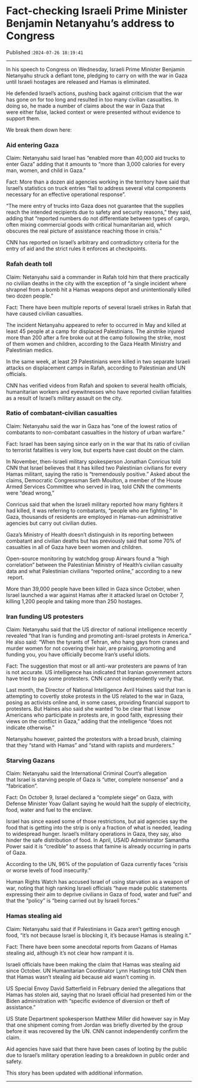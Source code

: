 # Fact-checking Israeli Prime Minister Benjamin Netanyahu’s address to Congress

Published :`2024-07-26 18:19:41`

---

In his speech to Congress on Wednesday, Israeli Prime Minister Benjamin Netanyahu struck a defiant tone, pledging to carry on with the war in Gaza until Israeli hostages are released and Hamas is eliminated.

He defended Israel’s actions, pushing back against criticism that the war has gone on for too long and resulted in too many civilian casualties. In doing so, he made a number of claims about the war in Gaza that were either false, lacked context or were presented without evidence to support them.

We break them down here:

### Aid entering Gaza

Claim: Netanyahu said Israel has “enabled more than 40,000 aid trucks to enter Gaza” adding that it amounts to “more than 3,000 calories for every man, women, and child in Gaza.”

Fact: More than a dozen aid agencies working in the territory have said that Israel’s statistics on truck entries “fail to address several vital components necessary for an effective operational response”.

“The mere entry of trucks into Gaza does not guarantee that the supplies reach the intended recipients due to safety and security reasons,” they said, adding that “reported numbers do not differentiate between types of cargo, often mixing commercial goods with critical humanitarian aid, which obscures the real picture of assistance reaching those in crisis.”

CNN has reported on Israel’s arbitrary and contradictory criteria for the entry of aid and the strict rules it enforces at checkpoints.

### Rafah death toll

Claim: Netanyahu said a commander in Rafah told him that there practically no civilian deaths in the city with the exception of “a single incident where shrapnel from a bomb hit a Hamas weapons depot and unintentionally killed two dozen people.”

Fact: There have been multiple reports of several Israeli strikes in Rafah that have caused civilian casualties.

The incident Netanyahu appeared to refer to occurred in May and killed at least 45 people at a camp for displaced Palestinians. The airstrike injured more than 200 after a fire broke out at the camp following the strike, most of them women and children, according to the Gaza Health Ministry and Palestinian medics.

In the same week, at least 29 Palestinians were killed in two separate Israeli attacks on displacement camps in Rafah, according to Palestinian and UN officials.

CNN has verified videos from Rafah and spoken to several health officials, humanitarian workers and eyewitnesses who have reported civilian fatalities as a result of Israel’s military assault on the city.

### Ratio of combatant-civilian casualties

Claim: Netanyahu said the war in Gaza has “one of the lowest ratios of combatants to non-combatant casualties in the history of urban warfare.”

Fact: Israel has been saying since early on in the war that its ratio of civilian to terrorist fatalities is very low, but experts have cast doubt on the claim.

In November, then-Israeli military spokesperson Jonathan Conricus told CNN that Israel believes that it has killed two Palestinian civilians for every Hamas militant, saying the ratio is “tremendously positive.” Asked about the claims, Democratic Congressman Seth Moulton, a member of the House Armed Services Committee who served in Iraq, told CNN the comments were “dead wrong,”

Conricus said that when the Israeli military reported how many fighters it had killed, it was referring to combatants, “people who are fighting.” In Gaza, thousands of residents are employed in Hamas-run administrative agencies but carry out civilian duties.

Gaza’s Ministry of Health doesn’t distinguish in its reporting between combatant and civilian deaths but has previously said that some 70% of casualties in all of Gaza have been women and children.

Open-source monitoring by watchdog group Airwars found a “high correlation” between the Palestinian Ministry of Health’s civilian casualty data and what Palestinian civilians “reported online,” according to a new  report.

More than 39,000 people have been killed in Gaza since October, when Israel launched a war against Hamas after it attacked Israel on October 7, killing 1,200 people and taking more than 250 hostages.

### Iran funding US protesters

Claim: Netanyahu said that the US director of national intelligence recently revealed “that Iran is funding and promoting anti-Israel protests in America.” He also said: “When the tyrants of Tehran, who hang gays from cranes and murder women for not covering their hair, are praising, promoting and funding you, you have officially become Iran’s useful idiots.

Fact: The suggestion that most or all anti-war protesters are pawns of Iran is not accurate. US intelligence has indicated that Iranian government actors have tried to pay some protesters. CNN cannot independently verify that.

Last month, the Director of National Intelligence Avril Haines said that Iran is attempting to covertly stoke protests in the US related to the war in Gaza, posing as activists online and, in some cases, providing financial support to protesters. But Haines also said she wanted “to be clear that I know Americans who participate in protests are, in good faith, expressing their views on the conflict in Gaza,” adding that the intelligence “does not indicate otherwise.”

Netanyahu however, painted the protestors with a broad brush, claiming that they “stand with Hamas” and “stand with rapists and murderers.”

### Starving Gazans

Claim: Netanyahu said the International Criminal Court’s allegation that Israel is starving people of Gaza is “utter, complete nonsense” and a “fabrication”.

Fact: On October 9, Israel declared a “complete siege” on Gaza, with Defense Minister Yoav Gallant saying he would halt the supply of electricity, food, water and fuel to the enclave.

Israel has since eased some of those restrictions, but aid agencies say the food that is getting into the strip is only a fraction of what is needed, leading to widespread hunger. Israel’s military operations in Gaza, they say, also hinder the safe distribution of food. In April, USAID Administrator Samantha Power said it is “credible” to assess that famine is already occurring in parts of Gaza.

According to the UN, 96% of the population of Gaza currently faces “crisis or worse levels of food insecurity.”

Human Rights Watch has accused Israel of using starvation as a weapon of war, noting that high ranking Israeli officials “have made public statements expressing their aim to deprive civilians in Gaza of food, water and fuel” and that the “policy” is “being carried out by Israeli forces.”

### Hamas stealing aid

Claim: Netanyahu said that if Palestinians in Gaza aren’t getting enough food, “it’s not because Israel is blocking it, it’s because Hamas is stealing it.”

﻿Fact: There have been some anecdotal reports from Gazans of Hamas stealing aid, although it’s not clear how rampant it is.

Israeli officials have been making the claim that Hamas was stealing aid since October. UN Humanitarian Coordinator Lynn Hastings told CNN then that Hamas wasn’t stealing aid because aid wasn’t coming in.

US Special Envoy David Satterfield in February denied the allegations that Hamas has stolen aid, saying that no Israeli official had presented him or the Biden administration with “specific evidence of diversion or theft of assistance.”

US State Department spokesperson Matthew Miller did however say in May that one shipment coming from Jordan was briefly diverted by the group before it was recovered by the UN. CNN cannot independently confirm the claim.

Aid agencies have said that there have been cases of looting by the public due to Israel’s military operation leading to a breakdown in public order and safety.

This story has been updated with additional information.

---

